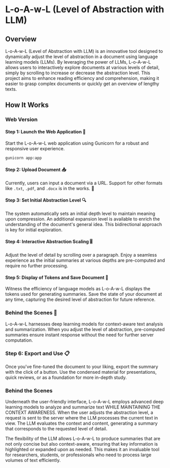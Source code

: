 # L-o-A-w-L (Level of Abstraction with LLM)

## Overview
L-o-A-w-L  (Level of Abstraction with LLM) is an innovative tool designed to dynamically adjust the level of abstraction in a document using language learning models (LLMs). By leveraging the power of LLMs, L-o-A-w-L allows users to interactively explore documents at various levels of detail, simply by scrolling to increase or decrease the abstraction level. This project aims to enhance reading efficiency and comprehension, making it easier to grasp complex documents or quickly get an overview of lengthy texts.

## How It Works

### Web Version

#### Step 1: Launch the Web Application 🚀
Start the L-o-A-w-L web application using Gunicorn for a robust and responsive user experience.


```bash
gunicorn app:app
```

#### Step 2: Upload Document 📤
Currently, users can input a document via a URL. Support for other formats like `.txt`, `.pdf`, and `.docx` is in the works. 🚧

#### Step 3: Set Initial Abstraction Level 🔍
The system automatically sets an initial depth level to maintain meaning upon compression. An additional expansion level is available to enrich the understanding of the document's general idea. This bidirectional approach is key for initial exploration.

#### Step 4: Interactive Abstraction Scaling 🎚️
Adjust the level of detail by scrolling over a paragraph. Enjoy a seamless experience as the initial summaries at various depths are pre-computed and require no further processing.

#### Step 5: Display of Tokens and Save Document 💾
Witness the efficiency of language models as L-o-A-w-L displays the tokens used for generating summaries. Save the state of your document at any time, capturing the desired level of abstraction for future reference.

### Behind the Scenes 🧠
L-o-A-w-L harnesses deep learning models for context-aware text analysis and summarization. When you adjust the level of abstraction, pre-computed summaries ensure instant response without the need for further server computation.

### Step 6: Export and Use 📋
Once you've fine-tuned the document to your liking, export the summary with the click of a button. Use the condensed material for presentations, quick reviews, or as a foundation for more in-depth study.


### Behind the Scenes
Underneath the user-friendly interface, L-o-A-w-L employs advanced deep learning models to analyze and summarize text WHILE MAINTAINING THE CONTEXT AWARENESS. When the user adjusts the abstraction level, a request is sent to the server where the LLM processes the current text in view. The LLM evaluates the context and content, generating a summary that corresponds to the requested level of detail.

The flexibility of the LLM allows L-o-A-w-L to produce summaries that are not only concise but also context-aware, ensuring that key information is highlighted or expanded upon as needed. This makes it an invaluable tool for researchers, students, or professionals who need to process large volumes of text efficiently.

